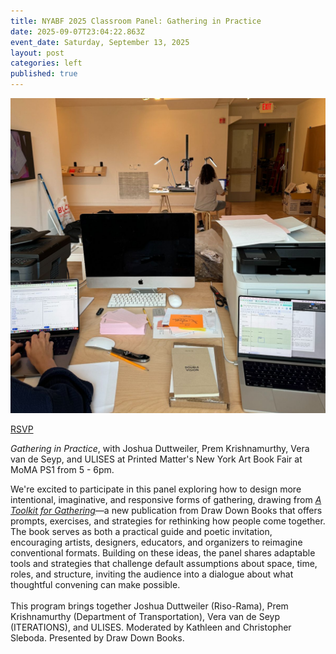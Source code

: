 ```yaml
---
title: NYABF 2025 Classroom Panel: Gathering in Practice
date: 2025-09-07T23:04:22.863Z
event_date: Saturday, September 13, 2025
layout: post
categories: left
published: true
---
```

![](/assets/img/assemblyinstall.jpg)

[RSVP](https://printedmatter.artsvp.com/b435cf)

*Gathering in Practice*, with Joshua Duttweiler, Prem Krishnamurthy, Vera van de Seyp, and ULISES at Printed Matter's New York Art Book Fair at MoMA PS1 from 5 - 6pm.

We're excited to participate in this panel exploring how to design more intentional, imaginative, and responsive forms of gathering, drawing from *[A Toolkit for Gathering](https://draw-down.com/products/a-toolkit-for-gathering-1)*—a new publication from Draw Down Books that offers prompts, exercises, and strategies for rethinking how people come together. The book serves as both a practical guide and poetic invitation, encouraging artists, designers, educators, and organizers to reimagine conventional formats. Building on these ideas, the panel shares adaptable tools and strategies that challenge default assumptions about space, time, roles, and structure, inviting the audience into a dialogue about what thoughtful convening can make possible.\
\
This program brings together Joshua Duttweiler (Riso-Rama), Prem Krishnamurthy (Department of Transportation), Vera van de Seyp (ITERATIONS), and ULISES. Moderated by Kathleen and Christopher Sleboda. Presented by Draw Down Books.